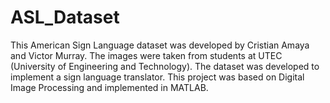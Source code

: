 # ASL_Dataset
This American Sign Language dataset was developed by Cristian Amaya and Victor Murray.
The images were taken from students at UTEC (University of Engineering and Technology).
The dataset was developed to implement a sign language translator. This project was based on Digital Image Processing and implemented in MATLAB.
